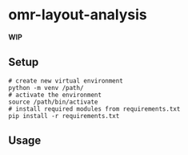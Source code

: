 # omr-layout-analysis

**WIP**

## Setup

```
# create new virtual environment
python -m venv /path/
# activate the environment
source /path/bin/activate
# install required modules from requirements.txt
pip install -r requirements.txt
```

## Usage